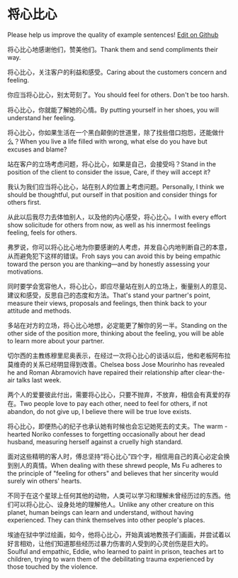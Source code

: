 # 将心比心

Please help us improve the quality of example sentences! [Edit on Github](https://github.com/jiyushe/jiyu-example-sentence-source/blob/main/chinese/jiangxinbixin.md)

<p><span class="chinese">将心比心地感谢他们，赞美他们。</span><span class="english">Thank them and send compliments their way.</span></p>

<p><span class="chinese">将心比心，关注客户的利益和感受。</span><span class="english">Caring about the customers concern and feeling.</span></p>

<p><span class="chinese">你应当将心比心，别太苛刻了。</span><span class="english">You should feel for others. Don't be too harsh.</span></p>

<p><span class="chinese">将心比心，你就能了解她的心情。</span><span class="english">By putting yourself in her shoes, you will understand her feeling.</span></p>

<p><span class="chinese">将心比心，你如果生活在一个黑白颠倒的世道里，除了找些借口抱怨，还能做什么？</span><span class="english">When you live a life filled with wrong, what else do you have but excuses and blame?</span></p>

<p><span class="chinese">站在客户的立场考虑问题，将心比心，如果是自己，会接受吗？</span><span class="english">Stand in the position of the client to consider the issue, Care, if they will accept it?</span></p>

<p><span class="chinese">我认为我们应当将心比心，站在别人的位置上考虑问题。</span><span class="english">Personally, I think we should be thoughtful, put ourself in that position and consider things for others first.</span></p>

<p><span class="chinese">从此以后我尽力去体恤别人，以及他的内心感受，将心比心。</span><span class="english">I with every effort show solicitude for others from now, as well as his innermost feelings feeling, feels for others.</span></p>

<p><span class="chinese">弗罗说，你可以将心比心地为你要感谢的人考虑，并发自心内地判断自己的本意，从而避免犯下这样的错误。</span><span class="english">Froh says you can avoid this by being empathic toward the person you are thanking―and by honestly assessing your motivations.</span></p>

<p><span class="chinese">同时要学会宽容他人，将心比心，即应尽量站在别人的立场上，衡量别人的意见、建议和感受，反思自己的态度和方法。</span><span class="english">That's stand your partner's point, measure their views, proposals and feelings, then think back to your attitude and methods.</span></p>

<p><span class="chinese">多站在对方的立场，将心比心地想，必定能更了解你的另一半。</span><span class="english">Standing on the other side of the position more, thinking about the feeling, you will be able to learn more about your partner.</span></p>

<p><span class="chinese">切尔西的主教练穆里尼奥表示，在经过一次将心比心的谈话以后，他和老板阿布拉莫维奇的关系已经明显得到改善。</span><span class="english">Chelsea boss Jose Mourinho has revealed he and Roman Abramovich have repaired their relationship after clear-the-air talks last week.</span></p>

<p><span class="chinese">两个人的爱要彼此付出，需要将心比心，只要不抛弃，不放弃，相信会有真爱的存在。</span><span class="english">Two people love to pay each other, need to feel for others, if not abandon, do not give up, I believe there will be true love exists.</span></p>

<p><span class="chinese">将心比心，即便热心的纪子也承认她有时候也会忘记她死去的丈夫。</span><span class="english">The warm -hearted Noriko confesses to forgetting occasionally about her dead husband, measuring herself against a cruelly high standard.</span></p>

<p><span class="chinese">面对这些精明的客人时，傅总坚持“将心比心”四个字，相信用自己的真心必定会换到别人的真情。</span><span class="english">When dealing with these shrewd people, Ms Fu adheres to the principle of "feeling for others" and believes that her sincerity would surely win others' hearts.</span></p>

<p><span class="chinese">不同于在这个星球上任何其他的动物，人类可以学习和理解未曾经历过的东西。他们可以将心比心、设身处地的理解他人。</span><span class="english">Unlike any other creature on this planet, human beings can learn and understand, without having experienced. They can think themselves into other people's places.</span></p>

<p><span class="chinese">埃迪在狱中学过绘画，如今，他将心比心，开始真诚地教孩子们画画，并尝试着以好言相劝，让他们知道那些经历过暴力伤害的人受到的心灵创伤是巨大的。</span><span class="english">Soulful and empathic, Eddie, who learned to paint in prison, teaches art to children, trying to warn them of the debilitating trauma experienced by those touched by the violence.</span></p>

